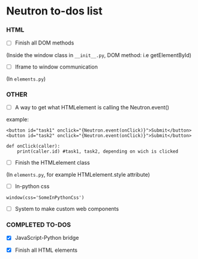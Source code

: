 
# Neutron to-dos list

### HTML

- [ ] Finish all DOM methods

(Inside the window class in `__init__.py`, DOM method: i.e getElementById)

- [ ] Iframe to window communication

(In `elements.py`)

### OTHER
- [ ] A way to get what HTMLelement is calling the Neutron.event()

example:
```
<button id="task1" onclick="{Neutron.event(onClick)}">Submit</button>
<button id="task2" onclick="{Neutron.event(onClick)}">Submit</button>

def onClick(caller):
    print(caller.id) #task1, task2, depending on wich is clicked
```

- [ ] Finish the HTMLelement class

(In `elements.py`, for example HTMLelement.style attribute)

- [ ] In-python css 

`window(css='SomeInPythonCss')`

- [ ] System to make custom web components


### COMPLETED TO-DOS
- [x] JavaScript-Python bridge
- [x] Finish all HTML elements

